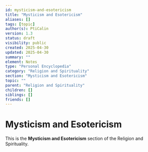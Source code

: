```yaml
---
id: mysticism-and-esotericism
title: "Mysticism and Esotericism"
aliases: []
tags: [topic]
author(s): PtiCalin
version: 1.3
status: draft
visibility: public
created: 2025-04-30
updated: 2025-04-30
summary: ""
element: Notes
type: "Personal Encyclopedia"
category: "Religion and Spirituality"
section: "Mysticism and Esotericism"
topic: ""
parent: "Religion and Spirituality"
children: []
siblings: []
friends: []
---
```

# Mysticism and Esotericism

This is the **Mysticism and Esotericism** section of the Religion and Spirituality.
